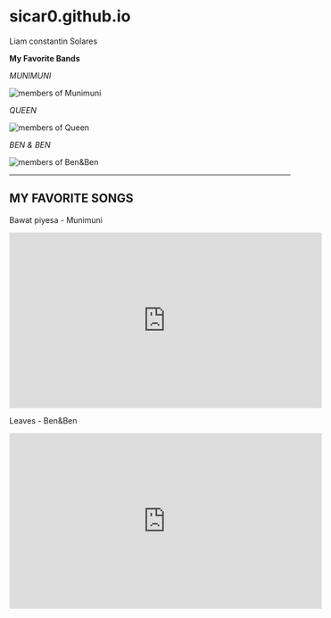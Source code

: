 # sicar0.github.io
Liam constantin Solares

**My Favorite Bands**

*MUNIMUNI*

![members of Munimuni](https://media.interaksyon.com/wp-content/uploads/2021/06/munimuni.jpg)

*QUEEN*

![members of Queen](https://images.squarespace-cdn.com/content/v1/593070a42994cad2710a6439/1548516896355-C8AA6FMV2QKQKKWHXYQL/yt.jpg)

*BEN & BEN*

![members of Ben&Ben](https://m.media-amazon.com/images/M/MV5BOThiMGNiZDMtZmY0ZS00YmEwLTg0OTktMzdkNmMzZTViY2E3XkEyXkFqcGdeQXVyNTI5NjIyMw@@._V1_.jpg)

---
**MY FAVORITE SONGS**
---
Bawat piyesa - Munimuni

<iframe width="560" height="315" src="https://www.youtube.com/embed/KJigp3vJFWY" title="YouTube video player" frameborder="0" allow="accelerometer; autoplay; clipboard-write; encrypted-media; gyroscope; picture-in-picture; web-share" allowfullscreen></iframe>

Leaves - Ben&Ben

<iframe width="560" height="315" src="https://www.youtube.com/embed/WOQ1t_u8HTw" title="YouTube video player" frameborder="0" allow="accelerometer; autoplay; clipboard-write; encrypted-media; gyroscope; picture-in-picture; web-share" allowfullscreen></iframe>

